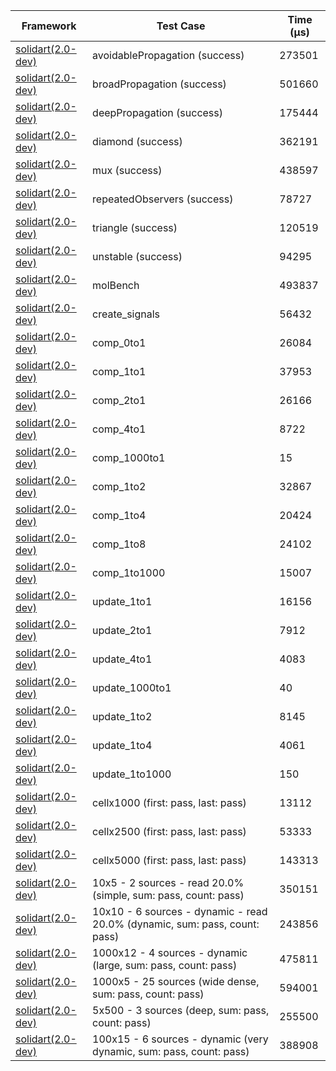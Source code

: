 | Framework | Test Case | Time (μs) |
| --- | --- | --- |
| [solidart(2.0-dev)](https://github.com/nank1ro/solidart/tree/dev) | avoidablePropagation (success) | 273501 |
| [solidart(2.0-dev)](https://github.com/nank1ro/solidart/tree/dev) | broadPropagation (success) | 501660 |
| [solidart(2.0-dev)](https://github.com/nank1ro/solidart/tree/dev) | deepPropagation (success) | 175444 |
| [solidart(2.0-dev)](https://github.com/nank1ro/solidart/tree/dev) | diamond (success) | 362191 |
| [solidart(2.0-dev)](https://github.com/nank1ro/solidart/tree/dev) | mux (success) | 438597 |
| [solidart(2.0-dev)](https://github.com/nank1ro/solidart/tree/dev) | repeatedObservers (success) | 78727 |
| [solidart(2.0-dev)](https://github.com/nank1ro/solidart/tree/dev) | triangle (success) | 120519 |
| [solidart(2.0-dev)](https://github.com/nank1ro/solidart/tree/dev) | unstable (success) | 94295 |
| [solidart(2.0-dev)](https://github.com/nank1ro/solidart/tree/dev) | molBench | 493837 |
| [solidart(2.0-dev)](https://github.com/nank1ro/solidart/tree/dev) | create_signals | 56432 |
| [solidart(2.0-dev)](https://github.com/nank1ro/solidart/tree/dev) | comp_0to1 | 26084 |
| [solidart(2.0-dev)](https://github.com/nank1ro/solidart/tree/dev) | comp_1to1 | 37953 |
| [solidart(2.0-dev)](https://github.com/nank1ro/solidart/tree/dev) | comp_2to1 | 26166 |
| [solidart(2.0-dev)](https://github.com/nank1ro/solidart/tree/dev) | comp_4to1 | 8722 |
| [solidart(2.0-dev)](https://github.com/nank1ro/solidart/tree/dev) | comp_1000to1 | 15 |
| [solidart(2.0-dev)](https://github.com/nank1ro/solidart/tree/dev) | comp_1to2 | 32867 |
| [solidart(2.0-dev)](https://github.com/nank1ro/solidart/tree/dev) | comp_1to4 | 20424 |
| [solidart(2.0-dev)](https://github.com/nank1ro/solidart/tree/dev) | comp_1to8 | 24102 |
| [solidart(2.0-dev)](https://github.com/nank1ro/solidart/tree/dev) | comp_1to1000 | 15007 |
| [solidart(2.0-dev)](https://github.com/nank1ro/solidart/tree/dev) | update_1to1 | 16156 |
| [solidart(2.0-dev)](https://github.com/nank1ro/solidart/tree/dev) | update_2to1 | 7912 |
| [solidart(2.0-dev)](https://github.com/nank1ro/solidart/tree/dev) | update_4to1 | 4083 |
| [solidart(2.0-dev)](https://github.com/nank1ro/solidart/tree/dev) | update_1000to1 | 40 |
| [solidart(2.0-dev)](https://github.com/nank1ro/solidart/tree/dev) | update_1to2 | 8145 |
| [solidart(2.0-dev)](https://github.com/nank1ro/solidart/tree/dev) | update_1to4 | 4061 |
| [solidart(2.0-dev)](https://github.com/nank1ro/solidart/tree/dev) | update_1to1000 | 150 |
| [solidart(2.0-dev)](https://github.com/nank1ro/solidart/tree/dev) | cellx1000 (first: pass, last: pass) | 13112 |
| [solidart(2.0-dev)](https://github.com/nank1ro/solidart/tree/dev) | cellx2500 (first: pass, last: pass) | 53333 |
| [solidart(2.0-dev)](https://github.com/nank1ro/solidart/tree/dev) | cellx5000 (first: pass, last: pass) | 143313 |
| [solidart(2.0-dev)](https://github.com/nank1ro/solidart/tree/dev) | 10x5 - 2 sources - read 20.0% (simple, sum: pass, count: pass) | 350151 |
| [solidart(2.0-dev)](https://github.com/nank1ro/solidart/tree/dev) | 10x10 - 6 sources - dynamic - read 20.0% (dynamic, sum: pass, count: pass) | 243856 |
| [solidart(2.0-dev)](https://github.com/nank1ro/solidart/tree/dev) | 1000x12 - 4 sources - dynamic (large, sum: pass, count: pass) | 475811 |
| [solidart(2.0-dev)](https://github.com/nank1ro/solidart/tree/dev) | 1000x5 - 25 sources (wide dense, sum: pass, count: pass) | 594001 |
| [solidart(2.0-dev)](https://github.com/nank1ro/solidart/tree/dev) | 5x500 - 3 sources (deep, sum: pass, count: pass) | 255500 |
| [solidart(2.0-dev)](https://github.com/nank1ro/solidart/tree/dev) | 100x15 - 6 sources - dynamic (very dynamic, sum: pass, count: pass) | 388908 |
